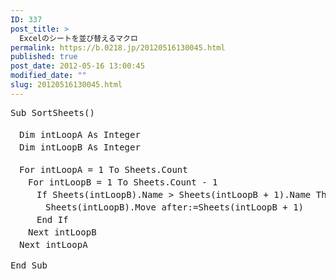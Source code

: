 ```yaml
---
ID: 337
post_title: >
  Excelのシートを並び替えるマクロ
permalink: https://b.0218.jp/20120516130045.html
published: true
post_date: 2012-05-16 13:00:45
modified_date: ""
slug: 20120516130045.html
---
```

<pre class='prettyprint linenums'>
Sub SortSheets()

　Dim intLoopA As Integer
　Dim intLoopB As Integer

　For intLoopA = 1 To Sheets.Count
　　For intLoopB = 1 To Sheets.Count - 1
　　　If Sheets(intLoopB).Name > Sheets(intLoopB + 1).Name Then
　　　　Sheets(intLoopB).Move after:=Sheets(intLoopB + 1)
　　　End If
　　Next intLoopB
　Next intLoopA

End Sub
</pre>